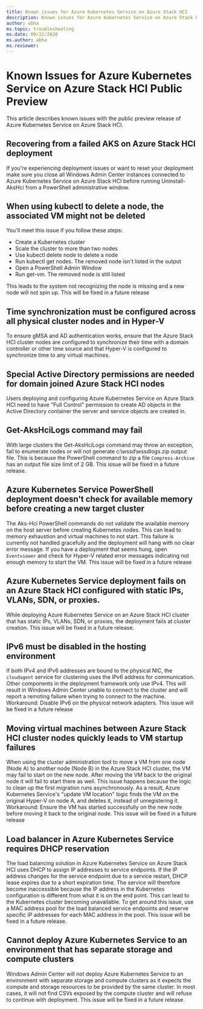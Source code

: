 ```yaml
---
title: Known issues for Azure Kubernetes Service on Azure Stack HCI 
description: Known issues for Azure Kubernetes Service on Azure Stack HCI 
author: abha
ms.topic: troubleshooting
ms.date: 09/22/2020
ms.author: abha
ms.reviewer: 
---
```


# Known Issues for Azure Kubernetes Service on Azure Stack HCI Public Preview
This article describes known issues with the public preview release of Azure Kubernetes Service on Azure Stack HCI.

## Recovering from a failed AKS on Azure Stack HCI deployment
If you're experiencing deployment issues or want to reset your deployment make sure you close all Windows Admin Center instances connected to Azure Kubernetes Service on Azure Stack HCI before running Uninstall-AksHci from a PowerShell administrative window.

## When using kubectl to delete a node, the associated VM might not be deleted
You'll meet this issue if you follow these steps:
* Create a Kubernetes cluster
* Scale the cluster to more than two nodes
* Use kubectl delete node <node-name> to delete a node 
* Run kubectl get nodes. The removed node isn't listed in the output
* Open a PowerShell Admin Window
* Run get-vm. The removed node is still listed

This leads to the system not recognizing the node is missing and a new node will not spin up. 
This will be fixed in a future release

## Time synchronization must be configured across all physical cluster nodes and in Hyper-V
To ensure gMSA and AD authentication works, ensure that the Azure Stack HCI cluster nodes are configured to synchronize their time with a domain controller or other
time source and that Hyper-V is configured to synchronize time to any virtual machines.

## Special Active Directory permissions are needed for domain joined Azure Stack HCI nodes 
Users deploying and configuring Azure Kubernetes Service on Azure Stack HCI need to have "Full Control" permission to create AD objects in the Active Directory container the server and service objects are created in. 

## Get-AksHciLogs command may fail
With large clusters the Get-AksHciLogs command may throw an exception, fail to enumerate nodes or will not generate c:\wssd\wssdlogs.zip output file.
This is because the PowerShell command to zip a file `Compress-Archive` has an output file size limit of 2 GB. 
This issue will be fixed in a future release.

## Azure Kubernetes Service PowerShell deployment doesn't check for available memory before creating a new target cluster
The Aks-Hci PowerShell commands do not validate the available memory on the host server before creating Kubernetes nodes. This can lead to memory exhaustion and virtual machines to not start. This failure is currently not handled gracefully and the deployment will hang with no clear error message.
If you have a deployment that seems hung, open `Eventviewer` and check for Hyper-V related error messages indicating not enough memory to start the VM.
This issue will be fixed in a future release

## Azure Kubernetes Service deployment fails on an Azure Stack HCI configured with static IPs, VLANs, SDN, or proxies.
While deploying Azure Kubernetes Service on an Azure Stack HCI cluster that has static IPs, VLANs, SDN, or proxies, the deployment fails at cluster creation. 
This issue will be fixed in a future release.

## IPv6 must be disabled in the hosting environment
If both IPv4 and IPv6 addresses are bound to the physical NIC, the `cloudagent` service for clustering uses the IPv6 address for communication. Other components in the deployment framework only use IPv4. This will result in Windows Admin Center unable to connect to the cluster and will report a remoting failure when trying to connect to the machine.
Workaround: Disable IPv6 on the physical network adapters.
This issue will be fixed in a future release

## Moving virtual machines between Azure Stack HCI cluster nodes quickly leads to VM startup failures
When using the cluster administration tool to move a VM from one node (Node A) to another node (Node B) in the Azure Stack HCI cluster, the VM may fail to start on the new node. After moving the VM back to the original node it will fail to start there as well.
This issue happens because the logic to clean up the first migration runs asynchronously. As a result, Azure Kubernetes Service's "update VM location" logic finds the VM on the original Hyper-V on node A, and deletes it, instead of unregistering it.
Workaround: Ensure the VM has started successfully on the new node before moving it back to the original node.
This issue will be fixed in a future release

## Load balancer in Azure Kubernetes Service requires DHCP reservation
The load balancing solution in Azure Kubernetes Service on Azure Stack HCI uses DHCP to assign IP addresses to service endpoints. If the IP address changes for the service endpoint due to a service restart, DHCP lease expires due to a short expiration time. The service will therefore become inaccessible because the IP address in the Kubernetes configuration is different from what it is on the end point. This can lead to the Kubernetes cluster becoming unavailable.
To get around this issue, use a MAC address pool for the load balanced service endpoints and reserve specific IP addresses for each MAC address in the pool.
This issue will be fixed in a future release.

## Cannot deploy Azure Kubernetes Service to an environment that has separate storage and compute clusters
Windows Admin Center will not deploy Azure Kubernetes Service to an environment with separate storage and compute clusters as it expects the compute and storage resources to be provided by the same cluster. In most cases, it will not find CSVs exposed by the compute cluster and will refuse to continue with deployment.
This issue will be fixed in a future release.
